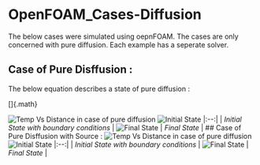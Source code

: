 OpenFOAM\_Cases-Diffusion
=========================

The below cases were simulated using oepnFOAM. The cases are only
concerned with pure diffusion. Each example has a seperate solver.

Case of Pure Disffusion :
-------------------------

The below equation describes a state of pure diffusion :

[]{.math}

![Temp Vs Distance in case of pure
diffusion](1D_SteadyDiffusion/Results/Example_1_Diffusion_only/temp.distance.png)
![Initial
State](1D_SteadyDiffusion/Results/Example_1_Diffusion_only/initial.png)
|:--:| | *Initial State with boundary conditions* | ![Final
State](1D_SteadyDiffusion/Results/Example_1_Diffusion_only/final.png) |
*Final State* | \#\# Case of Pure Disffusion with Source : ![Temp Vs
Distance in case of pure
diffusion](1D_SteadyDiffusion/Results/Example_2_Diff_with_Source/temp_distance.png)
![Initial
State](1D_SteadyDiffusion/Results/Example_2_Diff_with_Source/initial.png)
|:--:| | *Initial State with boundary conditions* | ![Final
State](1D_SteadyDiffusion/Results/Example_2_Diff_with_Source/final.png)
| *Final State* |
